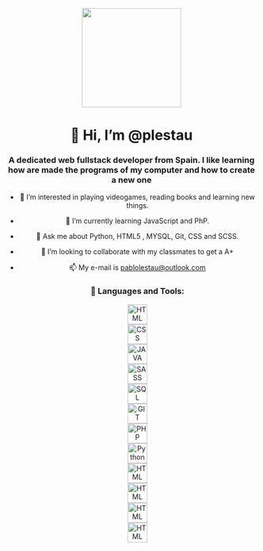 <div id="header" align="center">
  <img src="https://media.giphy.com/media/XreQmk7ETCak0/giphy.gif" width="200" />
  <h1 align="center">👋 Hi, I’m @plestau</h1>
  <h3 align="center"> A dedicated web fullstack developer from Spain. I like learning how are made the programs of my computer and how to create a new one</h3>

- 👀 I’m interested in playing videogames, reading books and learning new things.
- 🌱 I’m currently learning JavaScript and PhP.
- 💬 Ask me about Python, HTML5 , MYSQL, Git, CSS and SCSS.
- 💞️ I’m looking to collaborate with my classmates to get a A+
- 📫 My e-mail is pablolestau@outlook.com
   
   <h3>🔨 Languages and Tools:</h3>
   <div>
      <img src="[https://hithub.com/devicons/blob/master/icons/html5/html5-original.svg](https://www.google.com/imgres?imgurl=https%3A%2F%2Fcdn-icons-png.flaticon.com%2F512%2F5968%2F5968267.png&imgrefurl=https%3A%2F%2Fwww.flaticon.es%2Ficono-gratis%2Fhtml-5_5968267&tbnid=GNdXg8DSXbPTNM&vet=12ahUKEwjZmd6JwOz6AhUKaRoKHcx1D-4QMygAegUIARDQAQ..i&docid=pbpHSTqbC73S1M&w=512&h=512&q=icono%20html%205&ved=2ahUKEwjZmd6JwOz6AhUKaRoKHcx1D-4QMygAegUIARDQAQ)" title="HTML5" alt="HTML" width="40" height="40"/></br>
      <img src="https://hithub.com/devicons/blob/master/icons/css3/css3-plain-wordmark.svg" title="CSS3" alt="CSS" width="40" height="40"/></br>
      <img src="https://hithub.com/devicons/blob/master/icons/html5/html5-original.svg" title="JAVA" alt="JAVA" width="40" height="40"/></br>
      <img src="https://hithub.com/devicons/blob/master/icons/html5/html5-original.svg" title="SASS" alt="SASS" width="40" height="40"/></br>
      <img src="https://hithub.com/devicons/blob/master/icons/html5/html5-original.svg" title="MYSQL" alt="SQL" width="40" height="40"/></br>
      <img src="https://hithub.com/devicons/blob/master/icons/html5/html5-original.svg" title="GIT" alt="GIT" width="40" height="40"/></br>
      <img src="https://hithub.com/devicons/blob/master/icons/html5/html5-original.svg" title="PHP" alt="PHP" width="40" height="40"/></br>
      <img src="https://hithub.com/devicons/blob/master/icons/html5/html5-original.svg" title="Python" alt="Python" width="40" height="40"/></br>
      <img src="https://hithub.com/devicons/blob/master/icons/html5/html5-original.svg" title="HTML5" alt="HTML" width="40" height="40"/></br>
      <img src="https://hithub.com/devicons/blob/master/icons/html5/html5-original.svg" title="HTML5" alt="HTML" width="40" height="40"/></br>
      <img src="https://hithub.com/devicons/blob/master/icons/html5/html5-original.svg" title="HTML5" alt="HTML" width="40" height="40"/></br>
      <img src="https://hithub.com/devicons/blob/master/icons/html5/html5-original.svg" title="HTML5" alt="HTML" width="40" height="40"/></br>
   </div>
      

<!---
plestau/plestau is a ✨ special ✨ repository because its `README.md` (this file) appears on your GitHub profile.
You can click the Preview link to take a look at your changes.
--->
